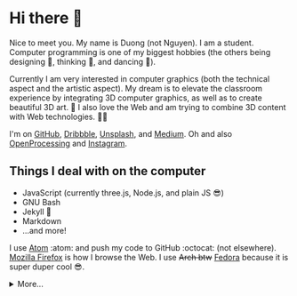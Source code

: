 # Hi there :wave:

Nice to meet you. My name is Duong (not Nguyen). I am a student. Computer
programming is one of my biggest hobbies (the others being designing
:triangular_ruler:, thinking :thinking:, and dancing :cartwheeling:).

Currently I am very interested in computer graphics (both the technical aspect
and the artistic aspect). My dream is to elevate the classroom experience by
integrating 3D computer graphics, as well as to create beautiful 3D art.
:rainbow: I also love the Web and am trying to combine 3D content with Web
technologies. :technologist:

I'm on [GitHub][github], [Dribbble][dribbble], [Unsplash][unsplash], and
[Medium][medium]. Oh and also [OpenProcessing][openprocessing] and
[Instagram][instagram].

[github]: https://github.com/you-create
[dribbble]: https://dribbble.com/you_create
[unsplash]: https://unsplash.com/@you_create
[medium]: https://medium.com/@you_create
[openprocessing]: https://www.openprocessing.org/user/206009
[instagram]: https://www.instagram.com/you_create.designs

## Things I deal with on the computer

- JavaScript (currently three.js, Node.js, and plain JS :sunglasses:)
- GNU Bash
- Jekyll :sparkling_heart:
- Markdown
- ...and more!

I use [Atom](https://atom.io/) :atom: and push my code to GitHub :octocat: (not
elsewhere). [Mozilla Firefox](https://www.mozilla.org/en-US/firefox/new/) is how
I browse the Web. I use ~~Arch btw~~ [Fedora](https://getfedora.org/) because it
is super duper cool :sunglasses:.

<details>

<summary>More...</summary>

## Stuff I'm working on

### lnagb.js

<a href="https://github.com/vecma-org/lnagb.js">
	<img align="left" src="https://raw.githubusercontent.com/you-create/you-create/master/img/thumbnails/lnagbjs.jpg">
</a>

A Linear Algebra JavaScript library. Comes with rich APIs, handy & diverse
modules, detailed documentation, linear algebra resources, references, and more! 
Reduce matrices, solve equations, draw vectors, make calculations, integrate
with three.js, etc. Made for students, by a student. Languages of Linear
Algebra, JavaScript, Liquid, Markdown, and love involved. :heart: Visit
<https://vecma-org.github.io/lnagb.js> if you are interested!

### 3D sketches

<a href="https://github.com/you-create/three.js-sketches">
	<img align="left" src="https://raw.githubusercontent.com/you-create/you-create/master/img/thumbnails/sketches.jpg">
</a>

Sketches made for fun by me. Exist in the third dimension, can be seen via a flat
screen. :smiley: These are mostly done using three.js, but models made in 3D
modeling programs (like Microsoft Paint 3D) are also there. It's like a showcase
of things I've made with three.js + what I've modeled with desktop programs. I'm
looking forward to making the content more diverse, such as adding VR content
using A-Frame or pseudo-3D illustrations using Zdog! See my sketches at
<https://you-create.github.io/three.js-sketches>. Still gradually growing in
numbers! I hope I will be able to make a new one every week.

### The Better README Project

A small but nice project that aims to help developers write the best README
documents in the world, because why not? :wink: READMEs are important you know,
that's why Readme Driven Development is a thing. There are still a lot to do
with the project, and I hope exciting things will come in the near future.

### Personal website

Yep, I'm making my time to work on my personal website :sunglasses:. I am
particularly so excited about this one, can't wait to see how it will turn out!
The website will include links to my online profiles, my art, my Markdown
writings, my sketches, and my blog. :wink:

## What I want to learn in the future

_**Everything**_ OMG :sob:

Since I'm a human being and cannot specialize in everything, I guess I will
focus on...

- WebGL, GLSL & so on
- C++
- Python
- English :trollface:
- _probably_ one more foreign language
- Soft skills :bowtie:
- ...and many more of course

</details>
